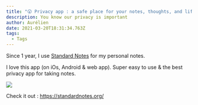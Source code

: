 ```yaml
---
title: "😮 Privacy app : a safe place for your notes, thoughts, and life's work."
description: You know our privacy is important
author: Aurélien
date: 2021-03-20T18:31:34.763Z
tags:
  - Tags
---
```

Since 1 year, I use [Standard Notes](https://standardnotes.org/) for my personal notes.

I love this app (on iOs, Android & web app). Super easy to use & the best privacy app for taking notes.

![](/static/img/standard-notes-ios.png)

Check it out : <https://standardnotes.org/>